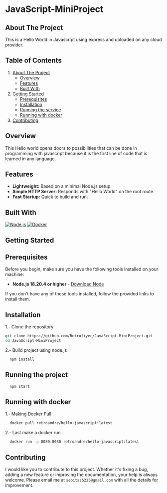 <div>
    <h1>JavaScript-MiniProject</h1>
</div>

## About The Project

This is a Hello World in Javascript using express and uploaded on any cloud provider.

## Table of Contents

<ol>
    <li>
      <a href="#about-the-project">About The Project</a>
      <ul>
        <li><a href="#overview">Overview</a></li>
        <li><a href="#features">Features</a></li>
        <li><a href="#built-with">Built With</a></li>
      </ul>
    </li>
    <li>
      <a href="#getting-started">Getting Started</a>
      <ul>
        <li><a href="#prerequisites">Prerequisites</a></li>
        <li><a href="#installation">Installation</a></li>
        <li><a href="#running-the-project">Running the service</a></li>
        <li><a href="#running-with-docker">Running with docker</a></li>
      </ul>
    </li>
    <li>
      <a href="#contributing">Contributing</a>
    </li>
 </ol>

## Overview

This Hello world opens doors to possibilities that can be done in programming with javascript because it is the first line of code that is learned in any language.

## Features

<div>
  <ul>
      <li> <b>Lightweight:</b> Based on a minimal Node.js setup.</li>
      <li> <b>Simple HTTP Server:</b> Responds with "Hello World" on the root route.</li>
      <li> <b>Fast Startup:</b> Quick to build and run.</li>
  </ul>
</div>

## Built With

[![Node.js][nodejs.com]][nodejs-url]
[![Docker][docker.com]][docker-url]

<!-- GETTING STARTED -->
## Getting Started

## Prerequisites

Before you begin, make sure you have the following tools installed on your machine:

- **Node.js 18.20.4 or higher** - [Download Node](https://nodejs.org/en/download/package-manager)

If you don't have any of these tools installed, follow the provided links to install them.


## Installation

1.- Clone the repository
   ```sh
   git clone https://github.com/Retrofiyer/JavaScript-MiniProject.git
   cd JavaScript-MiniProject
   ```
2.- Build project using node.js
 ```sh
   npm install
   ```
## Running the project

  ```sh
    npm start
   ```
## Running with docker

1.- Making Docker Pull

 ```sh
   docker pull retroandre/hello-javascript:latest
   ```

2.- Last make a docker run

 ```sh
   docker run -p 8080:8080 retroandre/hello-javascript:latest
   ```

## Contributing

I would like you to contribute to this project. Whether it's fixing a bug, adding a new feature or improving the documentation, your help is always welcome. Please email me at `sebitas5225@gmail.com` with all the details for improvement.

<!-- LINKS & IMAGES -->

[docker.com]: https://img.shields.io/badge/Docker-black?style=for-the-badge&logo=docker&logoColor=white
[docker-url]: https://www.docker.com/
[nodejs.com]: https://img.shields.io/badge/Node.js-black?style=for-the-badge&logo=node.js&logoColor=white
[nodejs-url]: https://nodejs.org/